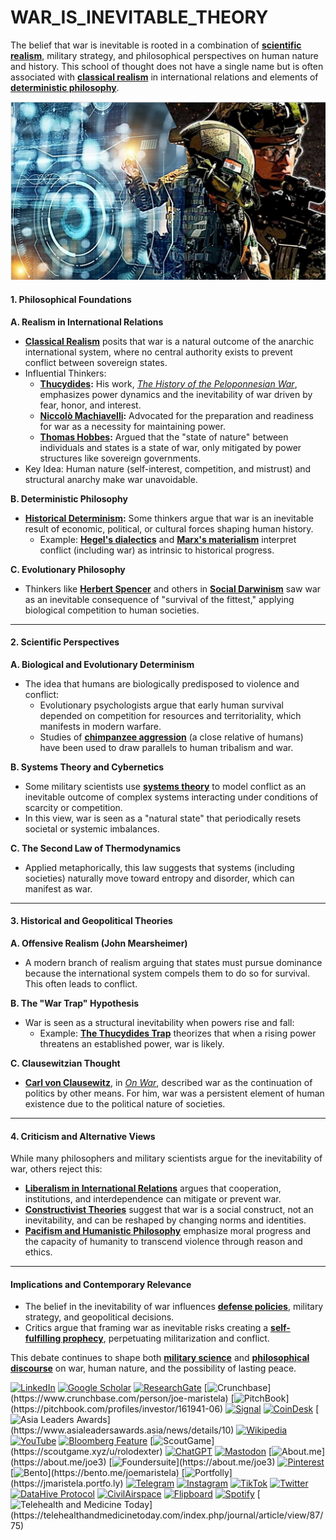 # WAR\_IS\_INEVITABLE\_THEORY

The belief that war is inevitable is rooted in a combination of [**scientific realism**](scientific_realism.md), military strategy, and philosophical perspectives on human nature and history. This school of thought does not have a single name but is often associated with [**classical realism**](classical_realism.md) in international relations and elements of [**deterministic philosophy**](../history/deterministic_philosophy.md).

![alt text](<../../../LITERARY_PRODUCTS/JOES_NOTES/MISC/image-2 (1) (2).png>)

#### **1. Philosophical Foundations**

**A. Realism in International Relations**

* [**Classical Realism**](classical_realism.md) posits that war is a natural outcome of the anarchic international system, where no central authority exists to prevent conflict between sovereign states.
* Influential Thinkers:
  * [**Thucydides**](../history/thucydides.md)**:** His work, [_The History of the Peloponnesian War_](https://en.wikipedia.org/wiki/History_of_the_Peloponnesian_War), emphasizes power dynamics and the inevitability of war driven by fear, honor, and interest.
  * [**Niccolò Machiavelli**](../history/niccolo_machiavelli.md)**:** Advocated for the preparation and readiness for war as a necessity for maintaining power.
  * [**Thomas Hobbes**](../history/thomas_hobbes.md)**:** Argued that the "state of nature" between individuals and states is a state of war, only mitigated by power structures like sovereign governments.
* Key Idea: Human nature (self-interest, competition, and mistrust) and structural anarchy make war unavoidable.

**B. Deterministic Philosophy**

* [**Historical Determinism**](../history/historical_determinism.md)**:** Some thinkers argue that war is an inevitable result of economic, political, or cultural forces shaping human history.
  * Example: [**Hegel's dialectics**](hegels_dialectics.md) and [**Marx's materialism**](marx_materialism.md) interpret conflict (including war) as intrinsic to historical progress.

**C. Evolutionary Philosophy**

* Thinkers like [**Herbert Spencer**](herbert_spencer.md) and others in [**Social Darwinism**](social_darwinism.md) saw war as an inevitable consequence of "survival of the fittest," applying biological competition to human societies.

***

#### **2. Scientific Perspectives**

**A. Biological and Evolutionary Determinism**

* The idea that humans are biologically predisposed to violence and conflict:
  * Evolutionary psychologists argue that early human survival depended on competition for resources and territoriality, which manifests in modern warfare.
  * Studies of [**chimpanzee aggression**](chimpanzee_aggression.md) (a close relative of humans) have been used to draw parallels to human tribalism and war.

**B. Systems Theory and Cybernetics**

* Some military scientists use [**systems theory**](systems_theory.md) to model conflict as an inevitable outcome of complex systems interacting under conditions of scarcity or competition.
* In this view, war is seen as a "natural state" that periodically resets societal or systemic imbalances.

**C. The Second Law of Thermodynamics**

* Applied metaphorically, this law suggests that systems (including societies) naturally move toward entropy and disorder, which can manifest as war.

***

#### **3. Historical and Geopolitical Theories**

**A. Offensive Realism (John Mearsheimer)**

* A modern branch of realism arguing that states must pursue dominance because the international system compels them to do so for survival. This often leads to conflict.

**B. The "War Trap" Hypothesis**

* War is seen as a structural inevitability when powers rise and fall:
  * Example: [**The Thucydides Trap**](../history/thucydides_trap.md) theorizes that when a rising power threatens an established power, war is likely.

**C. Clausewitzian Thought**

* [**Carl von Clausewitz**](../history/carl_von_clausewitz.md), in [_On War_](https://en.wikipedia.org/wiki/On_War), described war as the continuation of politics by other means. For him, war was a persistent element of human existence due to the political nature of societies.

***

#### **4. Criticism and Alternative Views**

While many philosophers and military scientists argue for the inevitability of war, others reject this:

* [**Liberalism in International Relations**](liberalism_ir.md) argues that cooperation, institutions, and interdependence can mitigate or prevent war.
* [**Constructivist Theories**](human_cognitive_capacity.md) suggest that war is a social construct, not an inevitability, and can be reshaped by changing norms and identities.
* [**Pacifism and Humanistic Philosophy**](../PACIFISM_HUMANISTIC.md) emphasize moral progress and the capacity of humanity to transcend violence through reason and ethics.

***

#### **Implications and Contemporary Relevance**

* The belief in the inevitability of war influences [**defense policies**](../DEFENSE_POLICIES.md), military strategy, and geopolitical decisions.
* Critics argue that framing war as inevitable risks creating a [**self-fulfilling prophecy**](../SELF_FULFILLING_PROPHECY.md), perpetuating militarization and conflict.

This debate continues to shape both [**military science**](military_science.md) and [**philosophical discourse**](../PHILOSOPHICAL_DISCOURSE.md) on war, human nature, and the possibility of lasting peace.

[![LinkedIn](https://img.shields.io/badge/LinkedIn-Profile-0077B5?style=flat-square\&logo=linkedin\&logoColor=white)](https://linkedin.com/in/rolodexter) [![Google Scholar](https://img.shields.io/badge/Google_Scholar-Profile-4285F4?style=flat-square\&logo=googlescholar\&logoColor=white)](https://scholar.google.com/citations?user=gHTHirEAAAAJ) [![ResearchGate](https://img.shields.io/badge/ResearchGate-Profile-00CCBB?style=flat-square\&logo=researchgate\&logoColor=white)](https://www.researchgate.net/profile/Joe-Maristela-2) [![Crunchbase](https://img.shields.io/badge/Crunchbase-Profile-0288D1?style=flat-square\&logo=data:image/svg+xml;base64,PHN...)](https://www.crunchbase.com/person/joe-maristela) [![PitchBook](https://img.shields.io/badge/PitchBook-Profile-003B6B?style=flat-square\&logo=data:image/svg+xml;base64,PHN...)](https://pitchbook.com/profiles/investor/161941-06) [![Signal](https://img.shields.io/badge/Signal-Profile-6E97F0?style=flat-square\&logo=signal\&logoColor=white)](https://signal.nfx.com/investors/joe-maristela) [![CoinDesk](https://img.shields.io/badge/CoinDesk-Contributor-F7931A?style=flat-square\&logo=news\&logoColor=white)](https://www.coindesk.com/author/joe-maristela) [![Asia Leaders Awards](https://img.shields.io/badge/Asia_Leaders_Awards-Feature-DA291C?style=flat-square\&logo=data:image/svg+xml;base64,PHN...)](https://www.asialeadersawards.asia/news/details/10) [![Wikipedia](https://img.shields.io/badge/Wikipedia-Profile-000000?style=flat-square\&logo=wikipedia\&logoColor=white)](https://en.wikipedia.org/wiki/File:Joe_Maristela_in_Paniqui_Tarlac_Tech_Seminar_2015.jpg) [![YouTube](https://img.shields.io/badge/YouTube-Channel-FF0000?style=flat-square\&logo=youtube\&logoColor=white)](https://www.youtube.com/@rolodexter) [![Bloomberg Feature](https://img.shields.io/badge/Bloomberg-Feature-5E5E5E?style=flat-square\&logo=youtube\&logoColor=white)](https://www.youtube.com/watch?v=Ep8Mo0kRjaY) [![ScoutGame](https://img.shields.io/badge/ScoutGame-Profile-8A2BE2?style=flat-square\&logo=data:image/svg+xml;base64,PHN...)](https://scoutgame.xyz/u/rolodexter) [![ChatGPT](https://img.shields.io/badge/ChatGPT-Resume_and_Biodata-00A67E?style=flat-square\&logo=chatgpt\&logoColor=white)](https://chatgpt.com/g/g-675caa5a54e88191bd807764592df744-joe-s-resume-and-application-data) [![Mastodon](https://img.shields.io/badge/Mastodon-Profile-6364FF?style=flat-square\&logo=mastodon\&logoColor=white)](https://mastodon.social/@JoeMaristela) [![About.me](https://img.shields.io/badge/About.me-Profile-000000?style=flat-square\&logo=data:image/svg+xml;base64,PHN...)](https://about.me/joe3) [![Foundersuite](https://img.shields.io/badge/Foundersuite-Profile-0056D2?style=flat-square\&logo=data:image/svg+xml;base64,PHN...)](https://about.me/joe3) [![Pinterest](https://img.shields.io/badge/Pinterest-@rolodexter-BD081C?style=flat-square\&logo=pinterest\&logoColor=white)](https://nl.pinterest.com/rolodexter/) [![Bento](https://img.shields.io/badge/Bento-Profile-F7931A?style=flat-square\&logo=data:image/svg+xml;base64,PHN...)](https://bento.me/joemaristela) [![Portfolly](https://img.shields.io/badge/Portfolly-Profile-F7931A?style=flat-square\&logo=data:image/svg+xml;base64,PHN...)](https://jmaristela.portfo.ly) [![Telegram](https://img.shields.io/badge/Telegram-Contact-2CA5E0?style=flat-square\&logo=telegram\&logoColor=white)](https://t.me/joemaristela) [![Instagram](https://img.shields.io/badge/Instagram-@joemaristela3-E4405F?style=flat-square\&logo=instagram\&logoColor=white)](https://www.instagram.com/joemaristela3/) [![TikTok](https://img.shields.io/badge/TikTok-@rolodexter-000000?style=flat-square\&logo=tiktok\&logoColor=white)](https://www.tiktok.com/@rolodexter) [![Twitter](https://img.shields.io/badge/Twitter-Profile-1DA1F2?style=flat-square\&logo=twitter\&logoColor=white)](https://twitter.com/joemaristela) [![DataHive Protocol](https://img.shields.io/badge/DataHive-Protocol-005F73?style=flat-square\&logo=github\&logoColor=white)](https://github.com/rolodexter/DataHive-Protocol) [![CivilAirspace](https://img.shields.io/badge/CivilAirspace-Project-023047?style=flat-square\&logo=github\&logoColor=white)](https://github.com/rolodexter/CivilAirspace) [![Flipboard](https://img.shields.io/badge/Flipboard-Magazine-E83151?style=flat-square\&logo=flipboard\&logoColor=white)](https://flipboard.com/@rolodexter/rolodexter-jergu04fz) [![Spotify](https://img.shields.io/badge/Spotify-Listen-1DB954?style=flat-square\&logo=spotify\&logoColor=white)](https://open.spotify.com/show/11s0wEdbc8k3caT6xur57a) [![Telehealth and Medicine Today](https://img.shields.io/badge/Telehealth-Article-0077B5?style=flat-square\&logo=data:image/svg+xml;base64,PHN...)](https://telehealthandmedicinetoday.com/index.php/journal/article/view/87/75)
